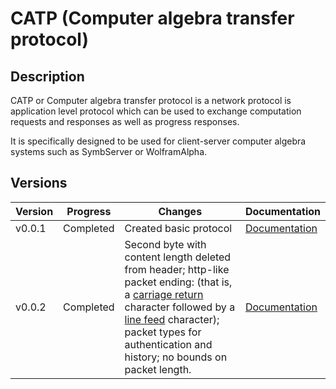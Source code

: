 # CATP (Computer algebra transfer protocol)
## Description

CATP or Computer algebra transfer protocol is a network protocol is application level protocol
which can be used to exchange computation requests and responses as well as progress responses.

It is specifically designed to be used for client-server computer algebra systems such as
SymbServer or WolframAlpha.

## Versions

| Version | Progress    | Changes                                                      | Documentation                 |
| ------- | ----------- | ------------------------------------------------------------ | ----------------------------- |
| v0.0.1  | Completed   | Created basic protocol                                       | [Documentation](catp/v001.md) |
| v0.0.2  | Completed  | Second byte with content length deleted from header; http-like packet ending: <CR><LF> (that is, a [carriage return](https://en.wikipedia.org/wiki/Carriage_return) character followed by a [line feed](https://en.wikipedia.org/wiki/Line_feed) character); packet types for authentication and history; no bounds on packet length. | [Documentation](catp/v002.md) |

